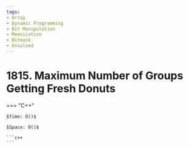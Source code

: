 ```yaml
---
tags:
- Array
- Dynamic Programming
- Bit Manipulation
- Memoization
- Bitmask
- Unsolved
---
```



# 1815. Maximum Number of Groups Getting Fresh Donuts

=== "C++"

    $Time: O()$

    $Space: O()$

    ```c++
    ```